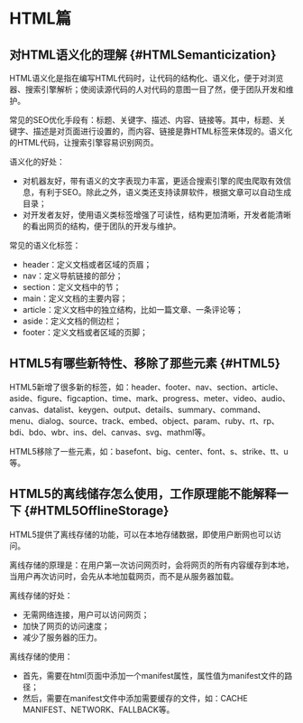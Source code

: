 # HTML篇

## 对HTML语义化的理解 {#HTMLSemanticization}

HTML语义化是指在编写HTML代码时，让代码的结构化、语义化，便于对浏览器、搜索引擎解析；使阅读源代码的人对代码的意图一目了然，便于团队开发和维护。

常见的SEO优化手段有：标题、关键字、描述、内容、链接等。其中，标题、关键字、描述是对页面进行设置的，而内容、链接是靠HTML标签来体现的。语义化的HTML代码，让搜索引擎容易识别网页。

语义化的好处：

- 对机器友好，带有语义的文字表现力丰富，更适合搜索引擎的爬虫爬取有效信息，有利于SEO。除此之外，语义类还支持读屏软件，根据文章可以自动生成目录；
- 对开发者友好，使用语义类标签增强了可读性，结构更加清晰，开发者能清晰的看出网页的结构，便于团队的开发与维护。

常见的语义化标签：

- header：定义文档或者区域的页眉；
- nav：定义导航链接的部分；
- section：定义文档中的节；
- main：定义文档的主要内容；
- article：定义文档中的独立结构，比如一篇文章、一条评论等；
- aside：定义文档的侧边栏；
- footer：定义文档或者区域的页脚；

## HTML5有哪些新特性、移除了那些元素 {#HTML5}

HTML5新增了很多新的标签，如：header、footer、nav、section、article、aside、figure、figcaption、time、mark、progress、meter、video、audio、canvas、datalist、keygen、output、details、summary、command、menu、dialog、source、track、embed、object、param、ruby、rt、rp、bdi、bdo、wbr、ins、del、canvas、svg、mathml等。

HTML5移除了一些元素，如：basefont、big、center、font、s、strike、tt、u等。

## HTML5的离线储存怎么使用，工作原理能不能解释一下 {#HTML5OfflineStorage}

HTML5提供了离线存储的功能，可以在本地存储数据，即使用户断网也可以访问。

离线存储的原理是：在用户第一次访问网页时，会将网页的所有内容缓存到本地，当用户再次访问时，会先从本地加载网页，而不是从服务器加载。

离线存储的好处：

- 无需网络连接，用户可以访问网页；
- 加快了网页的访问速度；
- 减少了服务器的压力。

离线存储的使用：

- 首先，需要在html页面中添加一个manifest属性，属性值为manifest文件的路径；
- 然后，需要在manifest文件中添加需要缓存的文件，如：CACHE MANIFEST、NETWORK、FALLBACK等。
